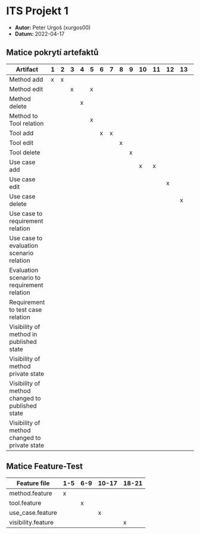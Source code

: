 # ITS Projekt 1

- **Autor:** Peter Urgoš (xurgos00)
- **Datum:** 2022-04-17

## Matice pokrytí artefaktů

| Artifact                                        | 1 | 2 | 3 | 4 | 5 | 6 | 7 | 8 | 9 | 10 | 11 | 12 | 13 | 14 | 15 | 16 | 17 | 18 | 19 | 20 | 21 |
|-------------------------------------------------|---|---|---|---|---|---|---|---|---|----|----|----|----|----|----|----|----|----|----|----|----|
| Method add                                      | x | x |   |   |   |   |   |   |   |    |    |    |    |    |    |    |    |    |    |    |    |
| Method edit                                     |   |   | x |   | x |   |   |   |   |    |    |    |    |    |    |    |    |    |    |    |    |
| Method delete                                   |   |   |   | x |   |   |   |   |   |    |    |    |    |    |    |    |    |    |    |    |    |
| Method to Tool relation                         |   |   |   |   | x |   |   |   |   |    |    |    |    |    |    |    |    |    |    |    |    |
| Tool add                                        |   |   |   |   |   | x | x |   |   |    |    |    |    |    |    |    |    |    |    |    |    |
| Tool edit                                       |   |   |   |   |   |   |   | x |   |    |    |    |    |    |    |    |    |    |    |    |    |
| Tool delete                                     |   |   |   |   |   |   |   |   | x |    |    |    |    |    |    |    |    |    |    |    |    |
| Use case add                                    |   |   |   |   |   |   |   |   |   | x  | x  |    |    |    |    |    |    |    |    |    |    |
| Use case edit                                   |   |   |   |   |   |   |   |   |   |    |    | x  |    | x  | x  |    |    |    |    |    |    |
| Use case delete                                 |   |   |   |   |   |   |   |   |   |    |    |    | x  |    |    |    |    |    |    |    |    |
| Use case to requirement relation                |   |   |   |   |   |   |   |   |   |    |    |    |    | x  |    |    |    |    |    |    |    |
| Use case to evaluation scenario relation        |   |   |   |   |   |   |   |   |   |    |    |    |    |    | x  |    |    |    |    |    |    |
| Evaluation scenario to requirement relation     |   |   |   |   |   |   |   |   |   |    |    |    |    |    |    | x  |    |    |    |    |    |
| Requirement to test case relation               |   |   |   |   |   |   |   |   |   |    |    |    |    |    |    |    | x  |    |    |    |    |
| Visibility of method in published state         |   |   |   |   |   |   |   |   |   |    |    |    |    |    |    |    |    | x  |    |    |    |
| Visibility of method private state              |   |   |   |   |   |   |   |   |   |    |    |    |    |    |    |    |    |    | x  |    |    |
| Visibility of method changed to published state |   |   |   |   |   |   |   |   |   |    |    |    |    |    |    |    |    |    |    | x  |    |
| Visibility of method changed to private state   |   |   |   |   |   |   |   |   |   |    |    |    |    |    |    |    |    |    |    |    | x  |

## Matice Feature-Test

| Feature file       | 1-5 | 6-9 | 10-17 | 18-21 |
|--------------------|-----|-----|-------|-------|
| method.feature     |  x  |     |       |       |
| tool.feature       |     |  x  |       |       |
| use_case.feature   |     |     |   x   |       |
| visibility.feature |     |     |       |   x   |
